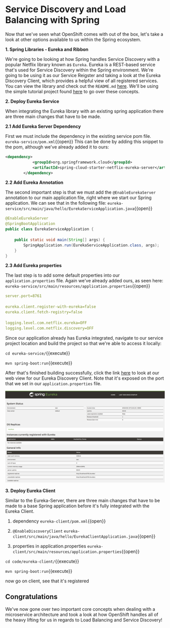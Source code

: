 # Service Discovery and Load Balancing with Spring

Now that we've seen what OpenShift comes with out of the box, let's take a look at other options available to us within the Spring ecosystem.

**1. Spring Libraries - Eureka and Ribbon**

We're going to be looking at how Spring handles Service Discovery with a popular Netflix library known as `Eureka`. Eureka is a REST-based service that's used for Service Discovery within the Spring environment. We're going to be using it as our Service Reigster and taking a look at the Eureka Discovery Client, which provides a helpful view of all registered services. You can view the library and check out the `README.md` [here](https://github.com/Netflix/eureka).
We'll be using the simple tutorial project found [here](https://github.com/spring-guides/gs-service-registration-and-discovery) to go over these concepts.

**2. Deploy Eureka Service**

When integrating the Eureka library with an existing spring application there are three main changes that have to be made.

**2.1 Add Eureka Server Dependency**

First we must include the dependency in the existing service pom file. ``eureka-service/pom.xml``{{open}}
This can be done by adding this snippet to the pom, although we've already added it to ours:

```xml
<dependency>
			<groupId>org.springframework.cloud</groupId>
			<artifactId>spring-cloud-starter-netflix-eureka-server</artifactId>
		</dependency>
```

**2.2 Add Eureka Annotation**

The second important step is that we must add the `@EnableEurekaServer` annotation to our main application file, right where we start our Spring application. We can see that in the following file: ``eureka-service/src/main/java/hello/EurekaServiceApplication.java``{{open}}

```java
@EnableEurekaServer
@SpringBootApplication
public class EurekaServiceApplication {
    
    public static void main(String[] args) {
        SpringApplication.run(EurekaServiceApplication.class, args);
    }
}
```

**2.3 Add Eureka properties**

The last step is to add some default properties into our `application.properties` file. Again we've already added ours, as seen here: ``eureka-service/src/main/resources/application.properties``{{open}}

```yaml
server.port=8761

eureka.client.register-with-eureka=false
eureka.client.fetch-registry=false

logging.level.com.netflix.eureka=OFF
logging.level.com.netflix.discovery=OFF
```
Since our application already has Eureka integrated, navigate to our service project location and build the project so that we're able to access it locally:

``cd eureka-service/``{{execute}}

``mvn spring-boot:run``{{execute}}

After that's finished building successfully, click the link [here](https://[[HOST_SUBDOMAIN]]-8761-[[KATACODA_HOST]].environments.katacoda.com/) to look at our web view for our Eureka Discovery Client. Note that it's exposed on the port that we set in our `application.properties` file.

![Eureka client](../../assets/middleware/rhoar-microservices/eureka-client.png)


**3. Deploy Eureka Client**

Similar to the Eureka-Server, there are three main changes that have to be made to a base Spring application before it's fully integrated with the Eureka Client.

1. dependency
``eureka-client/pom.xml``{{open}}

2. `@EnableDiscoveryClient`
``eureka-client/src/main/java/hello/EurekaClientApplication.java``{{open}}

3. properties in application.properties
``eureka-client/src/main/resources/application.properties``{{open}}



``cd code/eureka-client/``{{execute}}

``mvn spring-boot:run``{{execute}}

now go on client, see that it's registered

<!-- 
https://spring.io/guides/gs/service-registration-and-discovery/

http://www.baeldung.com/spring-cloud-netflix-eureka
http://www.baeldung.com/spring-cloud-rest-client-with-netflix-ribbon

 -->

## Congratulations

We've now gone over two important core concepts when dealing with a microservice architecture and took a look at how OpenShift handles all of the heavy lifting for us in regards to Load Balancing and Service Discovery!
